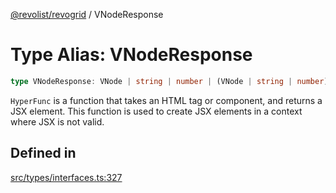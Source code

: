 [@revolist/revogrid](README.md) / VNodeResponse

# Type Alias: VNodeResponse

```ts
type VNodeResponse: VNode | string | number | (VNode | string | number)[] | null | undefined;
```

`HyperFunc` is a function that takes an HTML tag or component, and returns a
JSX element. This function is used to create JSX elements in a context where
JSX is not valid.

## Defined in

[src/types/interfaces.ts:327](https://github.com/revolist/revogrid/blob/825821baadfa2debcf4d39f08d4e13cf00eca4b8/src/types/interfaces.ts#L327)
